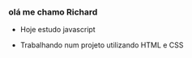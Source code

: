 ### olá me chamo Richard 

- Hoje estudo javascript

- Trabalhando num projeto utilizando HTML e CSS
